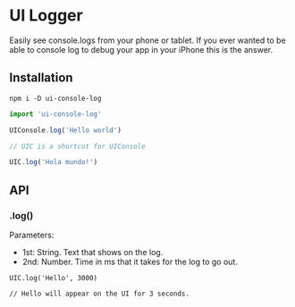 # UI Logger

Easily see console.logs from your phone or tablet.
If you ever wanted to be able to console log to debug your app in your iPhone this is the answer.

## Installation



```
npm i -D ui-console-log
```

```js
import 'ui-console-log'

UIConsole.log('Hello world')

// UIC is a shortcut for UIConsole

UIC.log('Hola mundo!')
```

## API

### .log()

Parameters:

- 1st: String. Text that shows on the log.
- 2nd: Number. Time in ms that it takes for the log to go out.

```
UIC.log('Hello', 3000)

// Hello will appear on the UI for 3 seconds.

```

